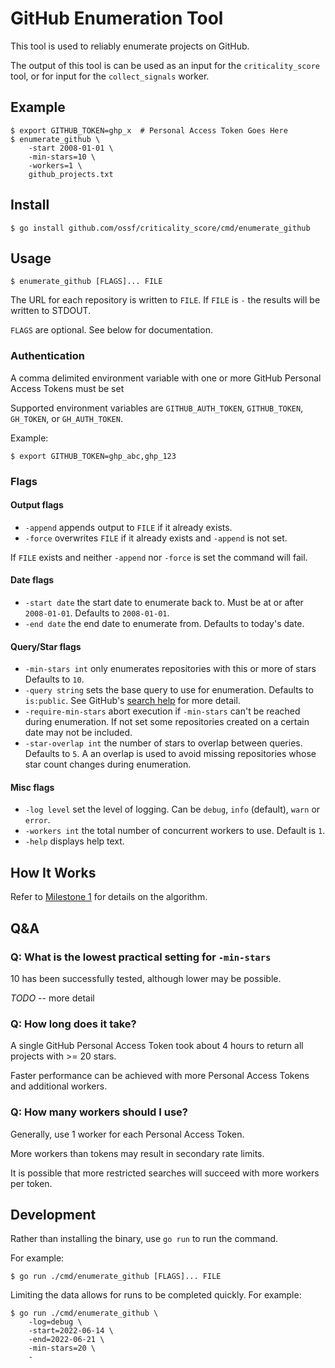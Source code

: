 # GitHub Enumeration Tool

This tool is used to reliably enumerate projects on GitHub.

The output of this tool is can be used as an input for the `criticality_score`
tool, or for input for the `collect_signals` worker.

## Example

```shell
$ export GITHUB_TOKEN=ghp_x  # Personal Access Token Goes Here 
$ enumerate_github \
    -start 2008-01-01 \
    -min-stars=10 \
    -workers=1 \
    github_projects.txt
```

## Install

```shell
$ go install github.com/ossf/criticality_score/cmd/enumerate_github
```

## Usage

```shell
$ enumerate_github [FLAGS]... FILE
```

The URL for each repository is written to `FILE`. If `FILE` is `-` the results will be written to STDOUT.

`FLAGS` are optional. See below for documentation.

### Authentication

A comma delimited environment variable with one or more GitHub Personal Access
Tokens must be set

Supported environment variables are `GITHUB_AUTH_TOKEN`, `GITHUB_TOKEN`, 
`GH_TOKEN`, or `GH_AUTH_TOKEN`.

Example:

```shell
$ export GITHUB_TOKEN=ghp_abc,ghp_123
```

### Flags

#### Output flags

- `-append` appends output to `FILE` if it already exists.
- `-force` overwrites `FILE` if it already exists and `-append` is not set.

If `FILE` exists and neither `-append` nor `-force` is set the command will fail.

#### Date flags

- `-start date`
        the start date to enumerate back to. Must be at or after `2008-01-01`. Defaults to `2008-01-01`.
- `-end date`
        the end date to enumerate from. Defaults to today's date.

#### Query/Star flags

- `-min-stars int` only enumerates repositories with this or more of stars
  Defaults to `10`.
- `-query string` sets the base query to use for enumeration. Defaults to
  `is:public`. See GitHub's [search help](https://docs.github.com/en/search-github/searching-on-github/searching-for-repositories)
  for more detail.
- `-require-min-stars` abort execution if `-min-stars` can't be reached during
  enumeration. If not set some repositories created on a certain date may not
  be included.
- `-star-overlap int` the number of stars to overlap between queries. Defaults
  to `5`. A an overlap is used to avoid missing repositories whose star count
  changes during enumeration.

#### Misc flags

- `-log level` set the level of logging. Can be `debug`, `info` (default), `warn` or `error`.
- `-workers int` the total number of concurrent workers to use. Default is `1`.
- `-help` displays help text.

## How It Works

Refer to [Milestone 1](../../docs/design/milestone_1.md) for details on the
algorithm.

## Q&A

### Q: What is the lowest practical setting for `-min-stars`

10 has been successfully tested, although lower may be possible.

*TODO* -- more detail

### Q: How long does it take?

A single GitHub Personal Access Token took about 4 hours to return all
projects with >= 20 stars.

Faster performance can be achieved with more Personal Access Tokens and
additional workers.

### Q: How many workers should I use?

Generally, use 1 worker for each Personal Access Token.

More workers than tokens may result in secondary rate limits.

It is possible that more restricted searches will succeed with more workers per
token.

## Development

Rather than installing the binary, use `go run` to run the command.

For example:

```shell
$ go run ./cmd/enumerate_github [FLAGS]... FILE
```

Limiting the data allows for runs to be completed quickly. For example:

```shell
$ go run ./cmd/enumerate_github \
    -log=debug \
    -start=2022-06-14 \
    -end=2022-06-21 \
    -min-stars=20 \
    -
```